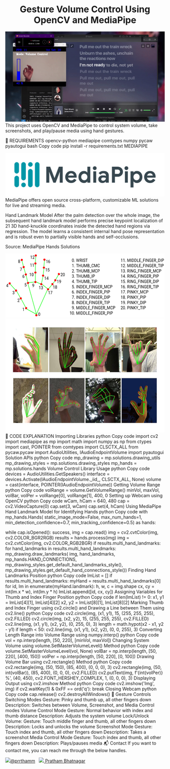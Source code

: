 <div align="center">
  <h1>Gesture Volume Control Using OpenCV and MediaPipe</h1>
  <img alt="output" src="images/output.gif" />
</div>
This project uses OpenCV and MediaPipe to control system volume, take screenshots, and play/pause media using hand gestures.

💾 REQUIREMENTS
opencv-python
mediapipe
comtypes
numpy
pycaw
pyautogui
bash
Copy code
pip install -r requirements.txt
MEDIAPIPE
<div align="center">
  <img alt="mediapipeLogo" src="images/mediapipe.png" />
</div>
MediaPipe offers open source cross-platform, customizable ML solutions for live and streaming media.

Hand Landmark Model
After the palm detection over the whole image, the subsequent hand landmark model performs precise keypoint localization of 21 3D hand-knuckle coordinates inside the detected hand regions via regression. The model learns a consistent internal hand pose representation and is robust even to partially visible hands and self-occlusions.

Source: MediaPipe Hands Solutions

<div align="center">
    <img alt="mediapipeLogo" src="images/hand_landmarks_docs.png" height="200" />
    <img alt="mediapipeLogo" src="images/htm.jpg" height="360" width="640" />
</div>
📝 CODE EXPLANATION
Importing Libraries
python
Copy code
import cv2
import mediapipe as mp
import math
import numpy as np
from ctypes import cast, POINTER
from comtypes import CLSCTX_ALL
from pycaw.pycaw import AudioUtilities, IAudioEndpointVolume
import pyautogui
Solution APIs
python
Copy code
mp_drawing = mp.solutions.drawing_utils
mp_drawing_styles = mp.solutions.drawing_styles
mp_hands = mp.solutions.hands
Volume Control Library Usage
python
Copy code
devices = AudioUtilities.GetSpeakers()
interface = devices.Activate(IAudioEndpointVolume._iid_, CLSCTX_ALL, None)
volume = cast(interface, POINTER(IAudioEndpointVolume))
Getting Volume Range
python
Copy code
volRange = volume.GetVolumeRange()
minVol, maxVol, volBar, volPer = volRange[0], volRange[1], 400, 0
Setting up Webcam using OpenCV
python
Copy code
wCam, hCam = 640, 480
cap = cv2.VideoCapture(0)
cap.set(3, wCam)
cap.set(4, hCam)
Using MediaPipe Hand Landmark Model for Identifying Hands
python
Copy code
with mp_hands.Hands(
    static_image_mode=False,
    max_num_hands=1,
    min_detection_confidence=0.7,
    min_tracking_confidence=0.5) as hands:

  while cap.isOpened():
    success, img = cap.read()
    img = cv2.cvtColor(img, cv2.COLOR_BGR2RGB)
    results = hands.process(img)
    img = cv2.cvtColor(img, cv2.COLOR_RGB2BGR)
    if results.multi_hand_landmarks:
      for hand_landmarks in results.multi_hand_landmarks:
        mp_drawing.draw_landmarks(
            img,
            hand_landmarks,
            mp_hands.HAND_CONNECTIONS,
            mp_drawing_styles.get_default_hand_landmarks_style(),
            mp_drawing_styles.get_default_hand_connections_style())
Finding Hand Landmarks Position
python
Copy code
lmList = []
if results.multi_hand_landmarks:
    myHand = results.multi_hand_landmarks[0]
    for id, lm in enumerate(myHand.landmark):
        h, w, c = img.shape
        cx, cy = int(lm.x * w), int(lm.y * h)
        lmList.append([id, cx, cy])
Assigning Variables for Thumb and Index Finger Position
python
Copy code
if len(lmList) != 0:
    x1, y1 = lmList[4][1], lmList[4][2]
    x2, y2 = lmList[8][1], lmList[8][2]
Marking Thumb and Index Finger using cv2.circle() and Drawing a Line between Them using cv2.line()
python
Copy code
cv2.circle(img, (x1, y1), 15, (255, 255, 255), cv2.FILLED)
cv2.circle(img, (x2, y2), 15, (255, 255, 255), cv2.FILLED)
cv2.line(img, (x1, y1), (x2, y2), (0, 255, 0), 3)
length = math.hypot(x2 - x1, y2 - y1)
if length < 50:
    cv2.line(img, (x1, y1), (x2, y2), (0, 0, 255), 3)
Converting Length Range into Volume Range using numpy.interp()
python
Copy code
vol = np.interp(length, [50, 220], [minVol, maxVol])
Changing System Volume using volume.SetMasterVolumeLevel() Method
python
Copy code
volume.SetMasterVolumeLevel(vol, None)
volBar = np.interp(length, [50, 220], [400, 150])
volPer = np.interp(length, [50, 220], [0, 100])
Drawing Volume Bar using cv2.rectangle() Method
python
Copy code
cv2.rectangle(img, (50, 150), (85, 400), (0, 0, 0), 3)
cv2.rectangle(img, (50, int(volBar)), (85, 400), (0, 0, 0), cv2.FILLED)
cv2.putText(img, f'{int(volPer)} %', (40, 450), cv2.FONT_HERSHEY_COMPLEX, 1, (0, 0, 0), 3)
Displaying Output using cv2.imshow Method
python
Copy code
cv2.imshow('Img', img)
if cv2.waitKey(1) & 0xFF == ord('q'):
    break
Closing Webcam
python
Copy code
cap.release()
cv2.destroyAllWindows()
👋 Gesture Controls
Switching Modes
Gesture: Pinky and thumb up, all other fingers down
Description: Switches between Volume, Screenshot, and Media Control modes
Volume Control Mode
Gesture: Normal behavior with index and thumb distance
Description: Adjusts the system volume
Lock/Unlock Volume:
Gesture: Touch middle finger and thumb, all other fingers down
Description: Locks and unlocks the volume
Screenshot Mode
Gesture: Touch index and thumb, all other fingers down
Description: Takes a screenshot
Media Control Mode
Gesture: Touch index and thumb, all other fingers down
Description: Plays/pauses media
📬 Contact
If you want to contact me, you can reach me through the below handles.

<a href="https://twitter.com/prrthamm"><img src="https://upload.wikimedia.org/wikipedia/fr/thumb/c/c8/Twitter_Bird.svg/1200px-Twitter_Bird.svg.png" width="25">@prrthamm</img></a>  
<a href="https://www.linkedin.com/in/pratham-bhatnagar/"><img src="https://www.felberpr.com/wp-content/uploads/linkedin-logo.png" width="25"> Pratham Bhatnagar</img></a>

